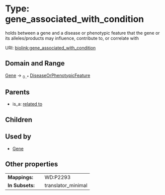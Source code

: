 
# Type: gene_associated_with_condition


holds between a gene and a disease or phenotypic feature that the gene or its alleles/products may influence, contribute to, or correlate with

URI: [biolink:gene_associated_with_condition](https://w3id.org/biolink/vocab/gene_associated_with_condition)


## Domain and Range

[Gene](Gene.md) ->  <sub>0..*</sub> [DiseaseOrPhenotypicFeature](DiseaseOrPhenotypicFeature.md)

## Parents

 *  is_a: [related to](related_to.md)

## Children


## Used by

 * [Gene](Gene.md)

## Other properties

|  |  |  |
| --- | --- | --- |
| **Mappings:** | | WD:P2293 |
| **In Subsets:** | | translator_minimal |

